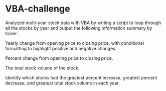 # VBA-challenge
Analyzed multi-year stock data with VBA by writing a script to loop through all the stocks by year and output the following information summary by ticker:
 
  Yearly change from opening price to closing price, with conditional formatting to highlight positive and negative changes.

  Percent change from opening price to closing price.

  The total stock volume of the stock.
  
  Identify which stocks had the greatest percent increase, greatest percent decrease, and greatest total stock volume in each year. 
